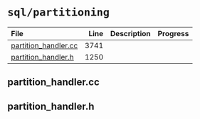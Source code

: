 # `sql/partitioning`

|File|Line|Description|Progress|
|:---|---:|:---|:---|
| [partition_handler.cc](#partition_handler.cc)  |  3741 |||
| [partition_handler.h](#partition_handler.h)    |  1250 |||

## partition_handler.cc
## partition_handler.h
